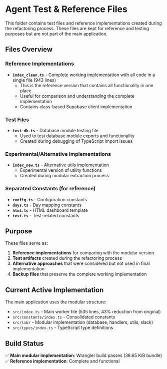 # Agent Test & Reference Files

This folder contains test files and reference implementations created during the refactoring process. These files are kept for reference and testing purposes but are not part of the main application.

## Files Overview

### Reference Implementations
- **`index_clean.ts`** - Complete working implementation with all code in a single file (943 lines)
  - This is the reference version that contains all functionality in one place
  - Useful for comparison and understanding the complete implementation
  - Contains class-based Supabase client implementation

### Test Files
- **`test-db.ts`** - Database module testing file
  - Used to test database module exports and functionality
  - Created during debugging of TypeScript import issues

### Experimental/Alternative Implementations
- **`index_new.ts`** - Alternative utils implementation
  - Experimental version of utility functions
  - Created during modular extraction process

### Separated Constants (for reference)
- **`config.ts`** - Configuration constants
- **`days.ts`** - Day mapping constants  
- **`html.ts`** - HTML dashboard template
- **`test.ts`** - Test-related constants

## Purpose

These files serve as:
1. **Reference implementations** for comparing with the modular version
2. **Test artifacts** created during the refactoring process
3. **Alternative approaches** that were considered but not used in final implementation
4. **Backup files** that preserve the complete working implementation

## Current Active Implementation

The main application uses the modular structure:
- `src/index.ts` - Main worker file (535 lines, 43% reduction from original)
- `src/constants/index.ts` - Consolidated constants
- `src/lib/` - Modular implementation (database, handlers, utils, slack)
- `src/types/index.ts` - TypeScript type definitions

## Build Status

✅ **Main modular implementation**: Wrangler build passes (38.65 KiB bundle)
✅ **Reference implementation**: Complete and functional
